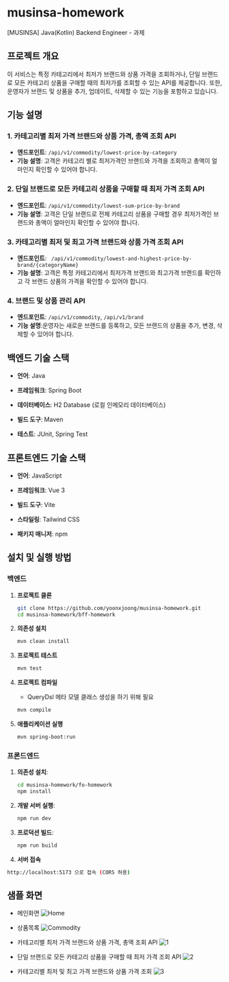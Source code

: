 # musinsa-homework

[MUSINSA] Java(Kotlin) Backend Engineer - 과제

## 프로젝트 개요

이 서비스는 특정 카테고리에서 최저가 브랜드와 상품 가격을 조회하거나, 단일 브랜드로 모든 카테고리 상품을 구매할 때의 최저가를 조회할 수 있는 API를 제공합니다.
또한, 운영자가 브랜드 및 상품을 추가, 업데이트, 삭제할 수 있는 기능을 포함하고 있습니다.

## 기능 설명

### 1. 카테고리별 최저 가격 브랜드와 상품 가격, 총액 조회 API

- **엔드포인트**: `/api/v1/commodity/lowest-price-by-category`
- **기능 설명**: 고객은 카테고리 별로 최저가격인 브랜드와 가격을 조회하고 총액이 얼마인지 확인할 수 있어야 합니다.

### 2. 단일 브랜드로 모든 카테고리 상품을 구매할 때 최저 가격 조회 API

- **엔드포인트**: `/api/v1/commodity/lowest-sum-price-by-brand`
- **기능 설명**: 고객은 단일 브랜드로 전체 카테고리 상품을 구매할 경우 최저가격인 브랜드와 총액이 얼마인지 확인할 수 있어야 합니다.

### 3. 카테고리별 최저 및 최고 가격 브랜드와 상품 가격 조회 API

- **엔드포인트**: ` /api/v1/commodity/lowest-and-highest-price-by-brand/{categoryName}`
- **기능 설명**: 고객은 특정 카테고리에서 최저가격 브랜드와 최고가격 브랜드를 확인하고 각 브랜드 상품의 가격을 확인할 수 있어야 합니다.

### 4. 브랜드 및 상품 관리 API

- **엔드포인트**: `/api/v1/commodity`, `/api/v1/brand`
- **기능 설명**:운영자는 새로운 브랜드를 등록하고, 모든 브랜드의 상품을 추가, 변경, 삭제할 수 있어야 합니다.


## 백엔드 기술 스택

- **언어**: Java

- **프레임워크**: Spring Boot
   
- **데이터베이스**: H2 Database (로컬 인메모리 데이터베이스)

- **빌드 도구**: Maven

- **테스트**: JUnit, Spring Test

## 프론트엔드 기술 스택

- **언어**: JavaScript

- **프레임워크**: Vue 3

- **빌드 도구**: Vite

- **스타일링**: Tailwind CSS

- **패키지 매니저**: npm


## 설치 및 실행 방법

### 백엔드
1. **프로젝트 클론**
   ```bash
   git clone https://github.com/yoonxjoong/musinsa-homework.git
   cd musinsa-homework/bff-homework
   ```
   
2. **의존성 설치**
   ```bash
   mvn clean install
   ```
   
3. **프로젝트 테스트**
   ```bash
   mvn test
   ```
   
4. **프로젝트 컴파일**
   -  QueryDsl 메타 모델 클래스 생성을 하기 위해 필요
   ```bash
   mvn compile
   ```
   
5. **애플리케이션 실행**
   ```bash
   mvn spring-boot:run
   ```

### 프론드엔드
1. **의존성 설치**:
    ```bash
    cd musinsa-homework/fo-homework
    npm install
    ```

2. **개발 서버 실행**:
    ```bash
    npm run dev
    ```

3. **프로덕션 빌드**:
    ```bash
    npm run build
    ```

4. **서버 접속**
  ```bash
  http://localhost:5173 으로 접속 (CORS 허용)
  ```



## 샘플 화면 

- 메인화면
![Home](./img/home.png)


- 상품목록
![Commodity](./img/commodity.png)


- 카테고리별 최저 가격 브랜드와 상품 가격, 총액 조회 API
![1](./img/1.png)


- 단일 브랜드로 모든 카테고리 상품을 구매할 때 최저 가격 조회 API
![2](./img/2.png)


- 카테고리별 최저 및 최고 가격 브랜드와 상품 가격 조회
![3](./img/3.png)